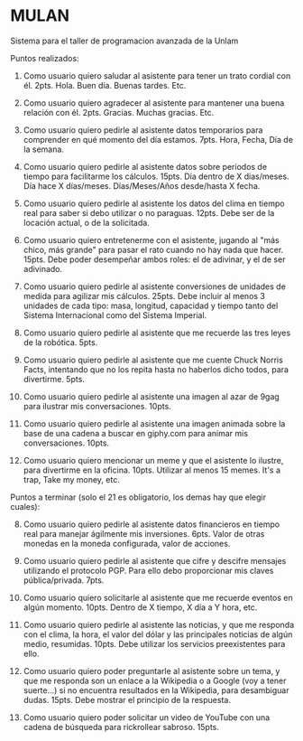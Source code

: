 # MULAN
Sistema para el taller de programacion avanzada de la Unlam

Puntos realizados:
1. Como usuario quiero saludar al asistente para tener un trato cordial con él. 2pts. Hola. Buen día. Buenas tardes. Etc.

2. Como usuario quiero agradecer al asistente para mantener una buena relación con él. 2pts. Gracias. Muchas gracias. Etc.

3. Como usuario quiero pedirle al asistente datos temporarios para comprender en qué momento del día estamos. 7pts. Hora, Fecha, Día de la semana.

4. Como usuario quiero pedirle al asistente datos sobre períodos de tiempo para facilitarme los cálculos. 15pts. Día dentro de X dias/meses. Día hace X días/meses. Días/Meses/Años desde/hasta X fecha.

9. Como usuario quiero pedirle al asistente los datos del clima en tiempo real para saber si debo utilizar o no paraguas. 12pts. Debe ser de la locación actual, o de la solicitada.

10. Como usuario quiero entretenerme con el asistente, jugando al "más chico, más grande" para pasar el rato cuando no hay nada que hacer. 15pts. Debe poder desempeñar ambos roles: el de adivinar, y el de ser adivinado.

11. Como usuario quiero pedirle al asistente conversiones de unidades de medida para agilizar mis cálculos. 25pts. Debe incluir al menos 3 unidades de cada tipo: masa, longitud, capacidad y tiempo tanto del Sistema Internacional como del Sistema Imperial.

12. Como usuario quiero pedirle al asistente que me recuerde las tres leyes de la robótica. 5pts.

13. Como usuario quiero pedirle al asistente que me cuente Chuck Norris Facts, intentando que no los repita hasta no haberlos dicho todos, para divertirme. 5pts.

18. Como usuario quiero pedirle al asistente una imagen al azar de 9gag para ilustrar mis conversaciones. 10pts.

19. Como usuario quiero pedirle al asistente una imagen animada sobre la base de una cadena a buscar en giphy.com para animar mis conversaciones. 10pts.

22. Como usuario quiero mencionar un meme y que el asistente lo ilustre, para divertirme en la oficina. 10pts. Utilizar al menos 15 memes. It's a trap, Take my money, etc.



Puntos a terminar (solo el 21 es obligatorio, los demas hay que elegir cuales):

8. Como usuario quiero pedirle al asistente datos financieros en tiempo real para manejar ágilmente mis inversiones. 6pts. Valor de otras monedas en la moneda configurada, valor de acciones.

15. Como usuario quiero pedirle al asistente que cifre y descifre mensajes utilizando el protocolo PGP. Para ello debo proporcionar mis claves pública/privada. 7pts.

16. Como usuario quiero solicitarle al asistente que me recuerde eventos en algún momento. 10pts. Dentro de X tiempo, X día a Y hora, etc.

17. Como usuario quiero pedirle al asistente las noticias, y que me responda con el clima, la hora, el valor del dólar y las principales noticias de algún medio, resumidas. 10pts. Debe utilizar los servicios preexistentes para ello.

20. Como usuario quiero poder preguntarle al asistente sobre un tema, y que me responda son un enlace a la Wikipedia o a Google (voy a tener suerte...) si no encuentra resultados en la Wikipedia, para desambiguar dudas. 15pts. Debe mostrar el principio de la respuesta.

21. Como usuario quiero poder solicitar un video de YouTube con una cadena de búsqueda para rickrollear sabroso. 15pts.
